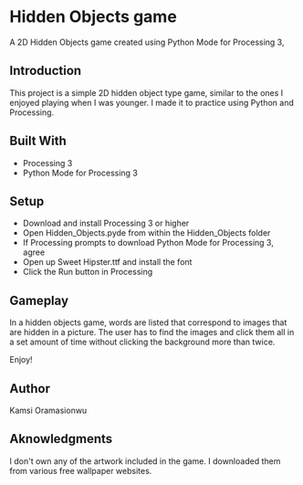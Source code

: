 # Hidden Objects game
A 2D Hidden Objects game created using Python Mode for Processing 3,

## Introduction 
This project is a simple 2D hidden object type game, similar to the ones I enjoyed playing when I was younger. I made it to practice using Python and Processing. 

## Built With
* Processing 3
* Python Mode for Processing 3

## Setup
* Download and install Processing 3 or higher
* Open Hidden_Objects.pyde from within the Hidden_Objects folder 
* If Processing prompts to download Python Mode for Processing 3, agree 
* Open up Sweet Hipster.ttf and install the font
* Click the Run button in Processing 

## Gameplay
In a hidden objects game, words are listed that correspond to images that are hidden in a picture. The user has to find the images and click them all in a set amount of time without clicking the background more than twice.

Enjoy!

## Author
Kamsi Oramasionwu

## Aknowledgments
I don't own any of the artwork included in the game. I downloaded them from various free wallpaper websites.
